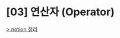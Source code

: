 # [03] 연산자 (Operator)
[> notion 정리](https://www.notion.so/95seulgi/03-Operator-33152750f99845fbb6109defecbf0dc0)
